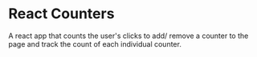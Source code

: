 # React Counters

A react app that counts the user's clicks to add/ remove a counter 
to the page and track the count of each individual counter. 